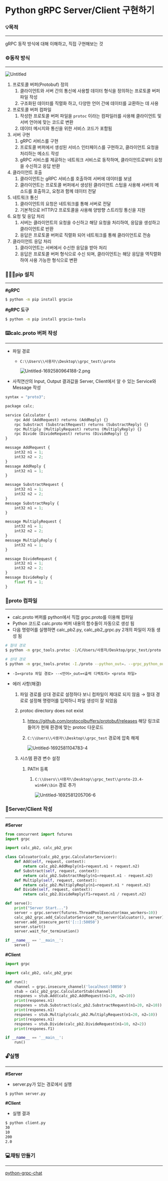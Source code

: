 # Python gRPC Server/Client 구현하기





### 💡목적

------

gRPC 동작 방식에 대해 이해하고, 직접 구현해보는 것





### ⚙️동작 방식

------

![Untitled](gRPC.assets/Untitled.png)

1. 프로토콜 버퍼(Protobuf) 정의
    1. 클라이언트와 서버 간의 통신에 사용할 데이터 형식을 정의하는 프로토콜 버퍼 파일 작성
    2. 구조화된 데이터를 직렬화 하고, 다양한 언어 간에 데이터를 교환하는 데 사용
2. 프로토콜 버퍼 컴파일
    1. 작성한 프로토콜 버퍼 파일을 `protoc` 이라는 컴파일러를 사용해 클라이언트 및 서버 언어에 맞는 코드로 변환
    2. 데이터 메시지와 통신을 위한 서비스 코드가 포함됨
3. 서버 구현
    1. gRPC 서비스를 구현
    2. 프로토콜 버퍼에서 생성된 서비스 인터페이스를 구현하고, 클라이언트 요청을 처리하는 메소드 작성
    3. gRPC 서비스를 제공하는 네트워크 서비스로 동작하며, 클라이언트로부터 요청을 수신하고 응답 반환
4. 클라이언트 호출
    1. 클라이언트는 gRPC 서비스를 호출하여 서버에 데이터를 보냄
    2. 클라이언트는 프로토콜 버퍼에서 생성된 클라이언트 스텁을 사용해 서버의 메소드를 호출하고, 요청과 함께 데이터 전달
5. 네트워크 통신
    1. 클라이언트의 요청은 네트워크를 통해 서버로 전달
    2. 기본적으로 HTTP/2 프로토콜을 사용해 양방향 스트리밍 통신을 지원
6. 요청 및 응답 처리
    1. 서버는 클라이언트의 요청을 수신하고 해당 요청을 처리하여, 응답을 생성하고 클라이언트로 반환
    2. 응답은 프로토콜 버퍼로 직렬화 되어 네트워크를 통해 클라이언트로 전송
7. 클라이언트 응답 처리
    1. 클라이언트는 서버에서 수신한 응답을 받아 처리
    2. 응답은 프로토콜 버퍼 형식으로 수신 되며, 클라이언트는 해당 응답을 역직렬화하여 사용 가능한 형식으로 변환





### 👩🏻‍💻pip 설치

------

**#gRPC**

```bash
$ python -m pip install grpcio
```

**#gRPC 도구**

```bash
$ python -m pip install grpcio-tools
```





### ⌨️calc.proto 버퍼 작성

------

- 파일 경로

    - `C:\\Users\\사용자\\Desktop\\grpc_test\\proto`

        ![Untitled-1692580964188-2.png](gRPC.assets/Untitled-1692580964188-2.png)

- 사칙연산의 Input, Output 결과값을 Server, Client에서 알 수 있는 Service와 Message 작성

```python
syntax = "proto3";

package calc;

service Calculator {
    rpc Add (AddRequest) returns (AddReply) {}
    rpc Substract (SubstractRequest) returns (SubstractReply) {}
    rpc Multiply (MultiplyRequest) returns (MultiplyReply) {}
    rpc Divide (DivideRequest) returns (DivideReply) {}
}

message AddRequest {
    int32 n1 = 1;
    int32 n2 = 2;
}
message AddReply {
    int32 n1 = 1;
}

message SubstractRequest {
    int32 n1 = 1;
    int32 n2 = 2;
}
message SubstractReply {
    int32 n1 = 1;
}

message MultiplyRequest {
    int32 n1 = 1;
    int32 n2 = 2;
}
message MultiplyReply {
    int32 n1 = 1;
}

message DivideRequest {
    int32 n1 = 1;
    int32 n2 = 2;
}
message DivideReply {
    float f1 = 1;
}
```





### 💾proto 컴파일

------

- calc.proto 버퍼를 python에서 직접 grpc.proto를 이용해 컴파일
- Python 코드로 calc.proto 버퍼 내용의 함수들이 자동으로 생성 됨
- 다음 명령어를 실행하면 calc_pb2.py, calc_pb2_grpc.py 2개의 파일이 자동 생성 됨

```bash
# 절대 경로
$ python -m grpc_tools.protoc -I/C/Users/사용자/Desktop/grpc_test/proto --python_out=. --grpc_python_out=./C/Users/사용자/Desktop/grpc_test/proto/calc.proto

# 상대 경로
$ python -m grpc_tools.protoc -I./proto --python_out=. --grpc_python_out=. ./proto/calc.proto
```

- `-I=<proto 파일 경로> --<언어>_out=<출력 디렉토리> <proto 파일>`

- 에러 사항(해결)

    1. 파일 경로를 상대 경로로 설정하다 보니 컴파일이 제대로 되지 않음 → 절대 경로로 설정해 명령어를 입력하니 파일 생성이 잘 되었음

    2. protoc directory does not exist

        1. https://github.com/protocolbuffers/protobuf/releases 해당 링크로 들어가 현재 환경에 맞는 protoc 다운로드

        2. `C:\\Users\\사용자\\Desktop\\grpc_test` 경로에 압축 해제

            ![Untitled-1692581104783-4](gRPC.assets/Untitled-1692581104783-4.png)

    3. 시스템 환경 변수 설정

        1. PATH 등록

            1. `C:\\Users\\사용자\\Desktop\\grpc_test\\proto-23.4-win64\\bin` 경로 추가

                ![Untitled-1692581205706-6](gRPC.assets/Untitled-1692581205706-6.png)





### 📑Server/Client 작성

------

**#Server**

```python
from concurrent import futures
import grpc

import calc_pb2, calc_pb2_grpc

class Calcuator(calc_pb2_grpc.CalculatorServicer):
    def Add(self, request, context):
        return calc_pb2.AddReply(n1=request.n1 + request.n2)
    def Substract(self, request, context):
        return calc_pb2.SubstractReply(n1=request.n1 - request.n2)
    def Multiply(self, request, context):
        return calc_pb2.MultiplyReply(n1=request.n1 * request.n2)
    def Divide(self, request, context):
        return calc_pb2.DivideReply(f1=request.n1 / request.n2)

def serve():
    print("Server Start...")
    server = grpc.server(futures.ThreadPoolExecutor(max_workers=10))
    calc_pb2_grpc.add_CalculatorServicer_to_server(Calcuator(), server)
    server.add_insecure_port('[::]:50050')
    server.start()
    server.wait_for_termination()

if __name__ == '__main__':
    serve()
```

**#Client**

```python
import grpc

import calc_pb2, calc_pb2_grpc

def run():
    channel = grpc.insecure_channel('localhost:50050')
    stub = calc_pb2_grpc.CalculatorStub(channel)
    respones = stub.Add(calc_pb2.AddRequest(n1=20, n2=10))
    print(respones.n1)
    respones = stub.Substract(calc_pb2.SubstractRequest(n1=20, n2=10))
    print(respones.n1)
    respones = stub.Multiply(calc_pb2.MultiplyRequest(n1=20, n2=10))
    print(respones.n1)
    respones = stub.Divide(calc_pb2.DivideRequest(n1=10, n2=2))
    print(respones.f1)

if __name__ == '__main__':
    run()
```





### 🔓실행

------

**#Server**

- server.py가 있는 경로에서 실행

```bash
$ python server.py
```

**#Client**

- 실행 결과

```bash
$ python client.py
30
10
200
2.0
```





### 💻채팅 만들기

---

[python-grpc-chat](https://github.com/melledijkstra/python-grpc-chat)